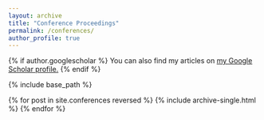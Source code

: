 ```yaml
---
layout: archive
title: "Conference Proceedings"
permalink: /conferences/
author_profile: true
---
```


{% if author.googlescholar %}
  You can also find my articles on <u><a href="{{https://scholar.google.com/citations?user=EXXGXOYAAAAJ&hl=en}}">my Google Scholar profile</a>.</u>
{% endif %}

{% include base_path %}

{% for post in site.conferences reversed %}
  {% include archive-single.html %}
{% endfor %}
